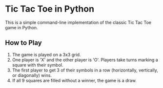 # Tic Tac Toe in Python

This is a simple command-line implementation of the classic Tic Tac Toe game in Python.

## How to Play

1. The game is played on a 3x3 grid.
2. One player is 'X' and the other player is 'O'. Players take turns marking a square with their symbol.
3. The first player to get 3 of their symbols in a row (horizontally, vertically, or diagonally) wins.
4. If all 9 squares are filled without a winner, the game is a draw.

